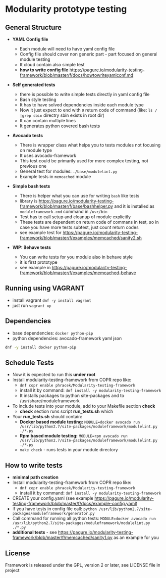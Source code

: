 # Modularity prototype testing

## General Structure
 * __YAML Config file__
   * Each module will need to have yaml config file
   * Config file should cover non generic part - part focused on general module testing
   * It cloud contain also simple test 
   * __how to write config file__ https://pagure.io/modularity-testing-framework/blob/master/f/docs/howtowriteyamlconf.md
   
 * __Self generated tests__
   * there is possible to write simple tests directly in yaml config file
   * Bash style testing
   * It has  to have solved dependencies inside each module type
   * Now it just expect to end with `0` return code of command (like: `ls / |grep sbin` directry sbin exists in root dir)
   * It can contain multiple lines
   * It generates python covered bash tests
   
 * __Avocado tests__
   * There is wrapper class what helps you to tests modules not focusing on module type
   * It uses avocado-framework
   * This test could be primarily used for more complex testing, not previous one
   * General test for modules: `./base/modulelint.py`
   * Example tests in `memcached` module
   
 * __Simple bash tests__
   * There is helper what you can use for writing `bash` like tests
   * library is https://pagure.io/modularity-testing-framework/blob/master/f/base/bashhelper.py and it is installed as `moduleframework-cmd` command in `/usr/bin`
   * Test has to call setup and cleanup of module explicitly
   * These tests are dependent on return code of commans in test, so in case you have more tests subtest, just count return codes
   * see example test for https://pagure.io/modularity-testing-framework/blob/master/f/examples/memcached/sanity2.sh


 * __WIP: Behave tests__
   * You can write tests for you module also in behave style
   * it is first prototype
   * see example in https://pagure.io/modularity-testing-framework/blob/master/f/examples/memcached-behave

## Running using VAGRANT
 * install vagrant `dnf -y install vagrant`
 * just run `vagrant up`

## Dependencies 
 * base dependencies: ```docker python-pip```
 * python dependencies: avocado-framework yaml json
 
```bash
dnf -y install docker python-pip
```

## Schedule Tests
* Now it is expected to run this __under root__
 * Install modularity-testing-framework from COPR repo like:
    * ```dnf copr enable phracek/Modularity-testing-framework```
    * install it by command: ```dnf install -y modularity-testing-framework```
    * It installs packages to python site-packages and to /usr/share/moduleframework
* To include tests into your module, add to your Makefile section __check__
  * __check__ section runs script __run_tests.sh__ which
* Your __run_tests.sh__ should contain:
    * __Docker based module testing:__ ```MODULE=docker avocado run /usr/lib/python2.7/site-packages/moduleframework/modulelint.py ./*.py```
    * __Rpm based module testing:__ ```MODULE=rpm avocado run /usr/lib/python2.7/site-packages/moduleframework/modulelint.py ./*.py```
    * `make check` -  runs tests in your module directory

## How to write tests
 * __minimal path creation__
  * Install modularity-testing-framework from COPR repo like:
    * ```dnf copr enable phracek/Modularity-testing-framework```
    * install it by command: ```dnf install -y modularity-testing-framework```
  * CREATE your config.yaml (see example https://pagure.io/modularity-testing-framework/blob/master/f/docs/example-config.yaml)
  * If you have tests in config file call:  `python /usr/lib/python2.7/site-packages/moduleframework/generator.py`
  * Call command for running all python tests:  `MODULE=docker avocado run /usr/lib/python2.7/site-packages/moduleframework/modulelint.py ./*.py`
 * __additional tests__ - see https://pagure.io/modularity-testing-framework/blob/master/f/memcached/sanity1.py as an example for you

## License
 Framework is released under the GPL, version 2 or later, see LICENSE file in project
